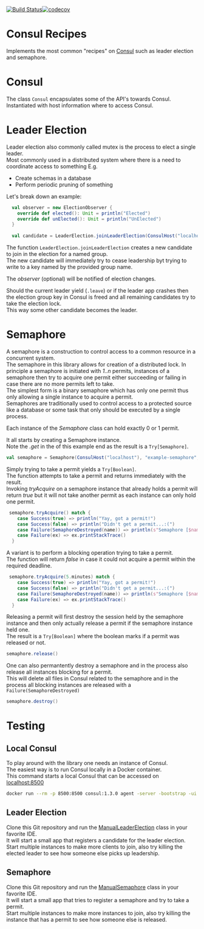 [![Build Status](https://travis-ci.org/pnerg/consul-recipes.svg?branch=master)](https://travis-ci.org/pnerg/consul-recipes)[![codecov](https://codecov.io/gh/pnerg/consul-recipes/branch/master/graph/badge.svg)](https://codecov.io/gh/pnerg/consul-recipes)

# Consul Recipes
Implements the most common "recipes" on [Consul](https://www.consul.io) such as leader election and semaphore.

# Consul
The class `Consul` encapsulates some of the API's towards Consul.  
Instantiated with host information where to access Consul.   

# Leader Election
Leader election also commonly called mutex is the process to elect a single leader.  
Most commonly used in a distributed system where there is a need to coordinate access to something
E.g.
- Create schemas in a database
- Perform periodic pruning of something


Let's break down an example:

```scala
  val observer = new ElectionObserver {
    override def elected(): Unit = println("Elected")
    override def unElected(): Unit = println("UnElected")
  }
  
  val candidate = LeaderElection.joinLeaderElection(ConsulHost("localhost"), "example-group", None, Option(observer)) get
```

The function `LeaderElection.joinLeaderElection` creates a new candidate to join in the election for a named group.  
The new candidate will immediately try to cease leadership byt trying to write to a key named by the provided group name.   

The _observer_ (optional) will be notified of election changes.

Should the current leader yield (`.leave`) or if the leader app crashes then the election group key in Consul is freed and all remaining candidates try to take the election lock.  
This way some other candidate becomes the leader.


# Semaphore
A semaphore is a construction to control access to a common resource in a concurrent system.  
The semaphore in this library allows for creation of a distributed lock. 
In principle a semaphore is initiated with _1..n_ permits, instances of a semaphore then try to acquire one permit either succeeding or failing in case there are no more permits left to take.  
The simplest form is a binary semaphore which has only one permit thus only allowing a single instance to acquire a permit.  
Semaphores are traditionally used to control access to a protected source like a database or some task that only should be executed by a single process.     

Each instance of the _Semaphore_ class can hold exactly 0 or 1 permit.  

It all starts by creating a Semaphore instance.  
Note the _.get_ in the of this example end as the result is a `Try[Semaphore]`.
```scala
val semaphore = Semaphore(ConsulHost("localhost"), "example-semaphore", 1).get
````
Simply trying to take a permit yields a `Try[Boolean]`.  
The function attempts to take a permit and returns immediately with the result.  
Invoking _tryAcquire_ on a semaphore instance that already holds a permit will return _true_ but it will not take another permit as each instance can only hold one permit.
```scala
 semaphore.tryAcquire() match {
    case Success(true) => println("Yay, got a permit!")
    case Success(false) => println("Didn't get a permit...:(")
    case Failure(SemaphoreDestroyed(name)) => println(s"Semaphore [$name] was destroyed, just keep doing something else")
    case Failure(ex) => ex.printStackTrace()
  }
```
A variant is to perform a blocking operation trying to take a permit.   
The function will return _false_ in case it could not acquire a permit within the required deadline.
```scala
 semaphore.tryAcquire(5.minutes) match {
    case Success(true) => println("Yay, got a permit!")
    case Success(false) => println("Didn't get a permit...:(")
    case Failure(SemaphoreDestroyed(name)) => println(s"Semaphore [$name] was destroyed, just keep doing something else")
    case Failure(ex) => ex.printStackTrace()
  }
```

Releasing a permit will first destroy the session held by the semaphore instance and then only actually release a permit if the semaphore instance held one.   
The result is a `Try[Boolean]` where the boolean marks if a permit was released or not.   

```scala
semaphore.release()
```

One can also permantently destroy a semaphore and in the process also release all instances blocking for a permit.  
This will delete all files in Consul related to the semaphore and in the process all blocking instances are released with a `Failure(SemaphoreDestroyed)`
```scala
semaphore.destroy()
```

# Testing

## Local Consul
To play around with the library one needs an instance of Consul.   
The easiest way is to run Consul locally in a Docker container.  
This command starts a local Consul that can be accessed on [localhost:8500](http://localhost:8500)
```bash
docker run --rm -p 8500:8500 consul:1.3.0 agent -server -bootstrap -ui -client=0.0.0.0
``` 

## Leader Election
Clone this Git repository and run the [ManualLeaderElection](src/test/scala/org/dmonix/consul/ManualLeaderElection.scala) class in your favorite IDE.  
It will start a small app that registers a candidate for the leader election.  
Start multiple instances to make more clients to join, also try killing the elected leader to see how someone else picks up leadership.

## Semaphore
Clone this Git repository and run the [ManualSemaphore](src/test/scala/org/dmonix/consul/MaSemaphore.scala) class in your favorite IDE.  
It will start a small app that tries to register a semaphore and try to take a permit.  
Start multiple instances to make more instances to join, also try killing the instance that has a permit to see how someone else is released.
